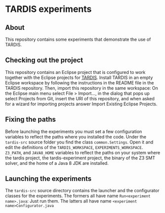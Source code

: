 # TARDIS experiments

## About

This repository contains some experiments that demonstrate the use of TARDIS. 

## Checking out the project

This repository contains an Eclipse project that is configured to work together with the Eclipse projects for [TARDIS](https://github.com/pietrobraione/tardis). Install TARDIS in an empty Eclipse workspace by following the instructions in the README file in the TARDIS repository. Then, import this repository in the same workspace: On the Eclipse main menu select File > Import..., in the dialog that pops up select Projects from Git, insert the URI of this repository, and when asked for a wizard for importing projects answer Import Existing Eclipse Projects.

## Fixing the paths

Before launching the experiments you must set a few configuration variables to reflect the paths where you installed the code. Under the `tardis-src` source folder you find the class `common.Settings`. Open it and edit the definitions of the `TARDIS_WORKSPACE`, `EXPERIMENTS_WORKSPACE`. `Z3_PATH`, and `JAVA8_HOME` variables to reflect the paths on your system where the tardis project, the tardis-experiment project, the binary of the Z3 SMT solver, and the home of a Java 8 JDK are installed.

## Launching the experiments

The `tardis-src` source directory contains the launcher and the configurator classes for the experiments. The formers all have name `Run<experiment name>.java`: Just run them. The latters all have name `<experiment name>Configurator.java`
